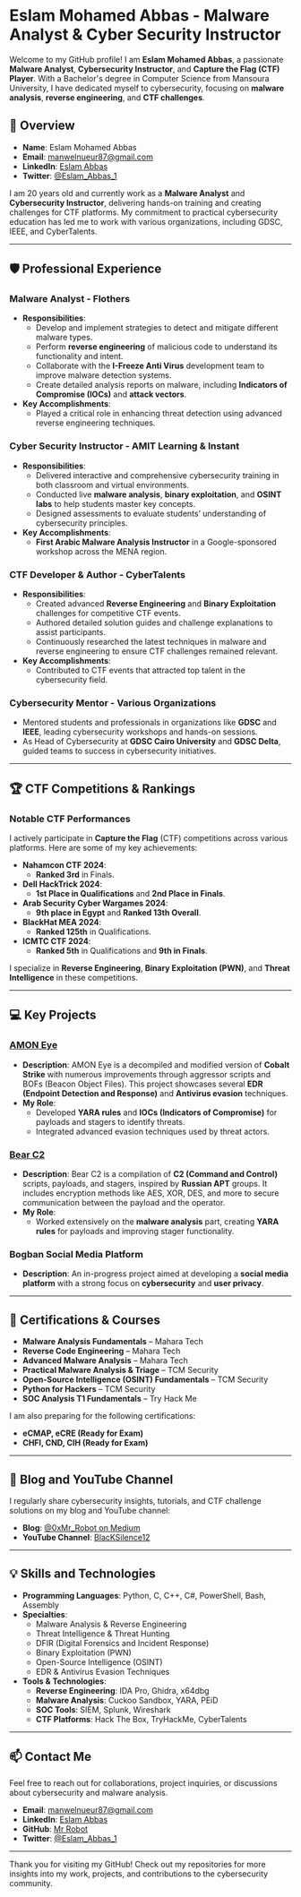 # Eslam Mohamed Abbas - Malware Analyst & Cyber Security Instructor

Welcome to my GitHub profile! I am **Eslam Mohamed Abbas**, a passionate **Malware Analyst**, **Cybersecurity Instructor**, and **Capture the Flag (CTF) Player**. With a Bachelor's degree in Computer Science from Mansoura University, I have dedicated myself to cybersecurity, focusing on **malware analysis**, **reverse engineering**, and **CTF challenges**.

## 🔰 Overview

- **Name**: Eslam Mohamed Abbas
- **Email**: manwelnueur87@gmail.com
- **LinkedIn**: [Eslam Abbas](https://www.linkedin.com/in/eslam-abbas-20aa64213/)
- **Twitter**: [@Eslam_Abbas_1](https://twitter.com/Eslam_Abbas_1)

I am 20 years old and currently work as a **Malware Analyst** and **Cybersecurity Instructor**, delivering hands-on training and creating challenges for CTF platforms. My commitment to practical cybersecurity education has led me to work with various organizations, including GDSC, IEEE, and CyberTalents.

---

## 🛡️ Professional Experience

### Malware Analyst - **Flothers**
- **Responsibilities**:
  - Develop and implement strategies to detect and mitigate different malware types.
  - Perform **reverse engineering** of malicious code to understand its functionality and intent.
  - Collaborate with the **I-Freeze Anti Virus** development team to improve malware detection systems.
  - Create detailed analysis reports on malware, including **Indicators of Compromise (IOCs)** and **attack vectors**.
- **Key Accomplishments**:
  - Played a critical role in enhancing threat detection using advanced reverse engineering techniques.

### Cyber Security Instructor - **AMIT Learning** & **Instant**
- **Responsibilities**:
  - Delivered interactive and comprehensive cybersecurity training in both classroom and virtual environments.
  - Conducted live **malware analysis**, **binary exploitation**, and **OSINT labs** to help students master key concepts.
  - Designed assessments to evaluate students’ understanding of cybersecurity principles.
- **Key Accomplishments**:
  - **First Arabic Malware Analysis Instructor** in a Google-sponsored workshop across the MENA region.

### CTF Developer & Author - **CyberTalents**
- **Responsibilities**:
  - Created advanced **Reverse Engineering** and **Binary Exploitation** challenges for competitive CTF events.
  - Authored detailed solution guides and challenge explanations to assist participants.
  - Continuously researched the latest techniques in malware and reverse engineering to ensure CTF challenges remained relevant.
- **Key Accomplishments**:
  - Contributed to CTF events that attracted top talent in the cybersecurity field.

### Cybersecurity Mentor - **Various Organizations**
- Mentored students and professionals in organizations like **GDSC** and **IEEE**, leading cybersecurity workshops and hands-on sessions.
- As Head of Cybersecurity at **GDSC Cairo University** and **GDSC Delta**, guided teams to success in cybersecurity initiatives.

---

## 🏆 CTF Competitions & Rankings

### Notable CTF Performances
I actively participate in **Capture the Flag** (CTF) competitions across various platforms. Here are some of my key achievements:
- **Nahamcon CTF 2024**:
  - **Ranked 3rd** in Finals.
- **Dell HackTrick 2024**:
  - **1st Place in Qualifications** and **2nd Place in Finals**.
- **Arab Security Cyber Wargames 2024**:
  - **9th place in Egypt** and **Ranked 13th Overall**.
- **BlackHat MEA 2024**:
  - **Ranked 125th** in Qualifications.
- **ICMTC CTF 2024**:
  - **Ranked 5th** in Qualifications and **9th in Finals**.

I specialize in **Reverse Engineering**, **Binary Exploitation (PWN)**, and **Threat Intelligence** in these competitions.

---

## 💻 Key Projects

### [**AMON Eye**](https://github.com/S3N4T0R-0X0/AM0N-Eye)
- **Description**: AMON Eye is a decompiled and modified version of **Cobalt Strike** with numerous improvements through aggressor scripts and BOFs (Beacon Object Files). This project showcases several **EDR (Endpoint Detection and Response)** and **Antivirus evasion** techniques.
- **My Role**:
  - Developed **YARA rules** and **IOCs (Indicators of Compromise)** for payloads and stagers to identify threats.
  - Integrated advanced evasion techniques used by threat actors.

### [**Bear C2**](https://github.com/S3N4T0R-0X0/BEAR)
- **Description**: Bear C2 is a compilation of **C2 (Command and Control)** scripts, payloads, and stagers, inspired by **Russian APT** groups. It includes encryption methods like AES, XOR, DES, and more to secure communication between the payload and the operator.
- **My Role**:
  - Worked extensively on the **malware analysis** part, creating **YARA rules** for payloads and improving stager functionality.

### **Bogban Social Media Platform**
- **Description**: An in-progress project aimed at developing a **social media platform** with a strong focus on **cybersecurity** and **user privacy**.

---

## 📜 Certifications & Courses

- **Malware Analysis Fundamentals** – Mahara Tech
- **Reverse Code Engineering** – Mahara Tech
- **Advanced Malware Analysis** – Mahara Tech
- **Practical Malware Analysis & Triage** – TCM Security
- **Open-Source Intelligence (OSINT) Fundamentals** – TCM Security
- **Python for Hackers** – TCM Security
- **SOC Analysis T1 Fundamentals** – Try Hack Me

I am also preparing for the following certifications:
- **eCMAP, eCRE (Ready for Exam)**
- **CHFI, CND, CIH (Ready for Exam)**

---

## 🎥 Blog and YouTube Channel

I regularly share cybersecurity insights, tutorials, and CTF challenge solutions on my blog and YouTube channel:
- **Blog**: [@0xMr_Robot on Medium](https://medium.com/@0xMr_Robot)
- **YouTube Channel**: [BlacKSilence12](https://www.youtube.com/channel/UCwDI0Z6QhpKDZdrkSV_0VAg)

---

## 💡 Skills and Technologies

- **Programming Languages**: Python, C, C++, C#, PowerShell, Bash, Assembly
- **Specialties**: 
  - Malware Analysis & Reverse Engineering
  - Threat Intelligence & Threat Hunting
  - DFIR (Digital Forensics and Incident Response)
  - Binary Exploitation (PWN)
  - Open-Source Intelligence (OSINT)
  - EDR & Antivirus Evasion Techniques
- **Tools & Technologies**: 
  - **Reverse Engineering**: IDA Pro, Ghidra, x64dbg
  - **Malware Analysis**: Cuckoo Sandbox, YARA, PEiD
  - **SOC Tools**: SIEM, Splunk, Wireshark
  - **CTF Platforms**: Hack The Box, TryHackMe, CyberTalents

---

## 📫 Contact Me

Feel free to reach out for collaborations, project inquiries, or discussions about cybersecurity and malware analysis.

- **Email**: manwelnueur87@gmail.com
- **LinkedIn**: [Eslam Abbas](https://www.linkedin.com/in/eslam-abbas-20aa64213/)
- **GitHub**: [Mr Robot](https://github.com/0xMr-Robot)
- **Twitter**: [@Eslam_Abbas_1](https://twitter.com/Eslam_Abbas_1)

---


Thank you for visiting my GitHub! Check out my repositories for more insights into my work, projects, and contributions to the cybersecurity community.
